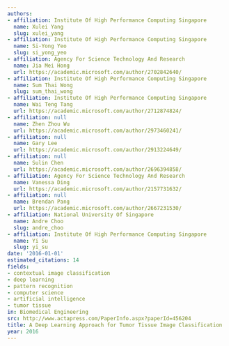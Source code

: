```yaml
---
authors:
- affiliation: Institute Of High Performance Computing Singapore
  name: Xulei Yang
  slug: xulei_yang
- affiliation: Institute Of High Performance Computing Singapore
  name: Si-Yong Yeo
  slug: si_yong_yeo
- affiliation: Agency For Science Technology And Research
  name: Jia Mei Hong
  url: https://academic.microsoft.com/author/2702842640/
- affiliation: Institute Of High Performance Computing Singapore
  name: Sum Thai Wong
  slug: sum_thai_wong
- affiliation: Institute Of High Performance Computing Singapore
  name: Wai Teng Tang
  url: https://academic.microsoft.com/author/2712874824/
- affiliation: null
  name: Zhen Zhou Wu
  url: https://academic.microsoft.com/author/2973460241/
- affiliation: null
  name: Gary Lee
  url: https://academic.microsoft.com/author/2913224649/
- affiliation: null
  name: Sulin Chen
  url: https://academic.microsoft.com/author/2696394858/
- affiliation: Agency For Science Technology And Research
  name: Vanessa Ding
  url: https://academic.microsoft.com/author/2157731632/
- affiliation: null
  name: Brendan Pang
  url: https://academic.microsoft.com/author/2667231530/
- affiliation: National University Of Singapore
  name: Andre Choo
  slug: andre_choo
- affiliation: Institute Of High Performance Computing Singapore
  name: Yi Su
  slug: yi_su
date: '2016-01-01'
estimated_citations: 14
fields:
- contextual image classification
- deep learning
- pattern recognition
- computer science
- artificial intelligence
- tumor tissue
in: Biomedical Engineering
src: http://www.actapress.com/PaperInfo.aspx?paperId=456204
title: A Deep Learning Approach for Tumor Tissue Image Classification
year: 2016
---
```

